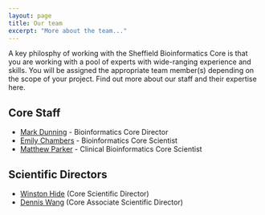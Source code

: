 ```yaml
---
layout: page
title: Our team
excerpt: "More about the team..."
---
```


A key philosphy of working with the Sheffield Bioinformatics Core is that you are working with a pool of experts with wide-ranging experience and skills. You will be assigned the appropriate team member(s) depending on the scope of your project. Find out more about our staff and their expertise here.

## Core Staff

- [Mark Dunning](http://sbc.shef.ac.uk/team/mark/index.html) - Bioinformatics Core Director
- [Emily Chambers](http://sbc.shef.ac.uk/team/emily/) - Bioinformatics Core Scientist
- [Matthew Parker](http://sbc.shef.ac.uk/team/matt) - Clinical Bioinformatics Core Scientist

## Scientific Directors

- [Winston Hide](http://sbc.shef.ac.uk/team/win/) (Core Scientific Director)
- [Dennis Wang](http://sbc.shef.ac.uk/team/dennis/) (Core Associate Scientific Director)
